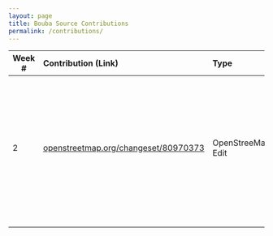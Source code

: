 ```yaml
---
layout: page
title: Bouba Source Contributions
permalink: /contributions/
---
```


<!--
The first column, Contribution, must be a hyperlink to the actual contribution,
such as the Wikipedia edit or pull request, etc., with a suitable name.
Type of the contribution should be "Wikipedia edit", "OpenStreet Map feature",
"Project Documentation", "Project Code", "Blog Edit", etc.

The Description should include a brief summary of what you did.

Replace the first row below with your contribution and add new ones below it
following the same syntax.

-->





| Week #       | Contribution (Link)  | Type  | Description |
|---|:---|:---|:---|
|  2   | [openstreetmap.org/changeset/80970373](https://www.openstreetmap.org/changeset/80970373)    | OpenStreeMap Edit    |   Replaced School for Deaf with headquarters of the non profit organization Council on Foreign Relations. This resolved [Note #334704](https://www.openstreetmap.org/note/334704).   |
|     |     |     |      |
|     |     |     |      |
